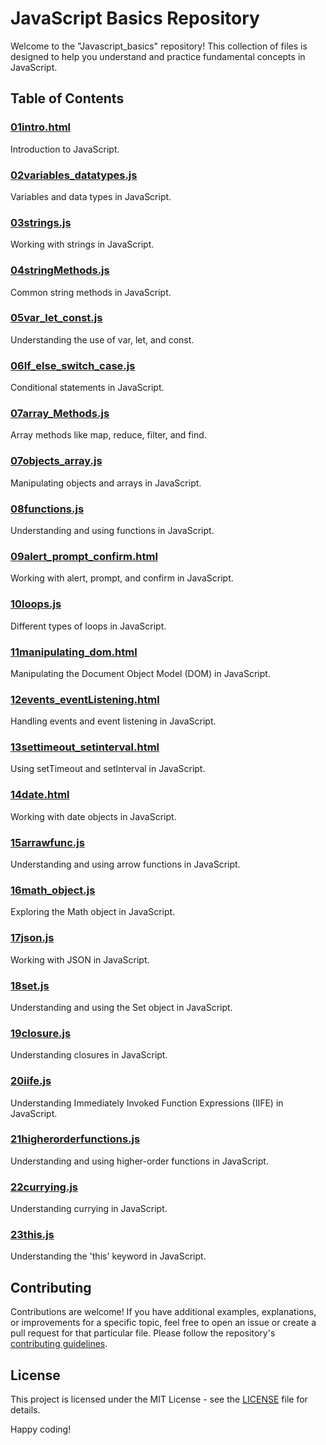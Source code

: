 # JavaScript Basics Repository

Welcome to the "Javascript_basics" repository! This collection of files is designed to help you understand and practice fundamental concepts in JavaScript.

## Table of Contents

### [01intro.html](./01intro.html)
Introduction to JavaScript.

### [02variables_datatypes.js](./02variables_datatypes.js)
Variables and data types in JavaScript.

### [03strings.js](./03strings.js)
Working with strings in JavaScript.

### [04stringMethods.js](./04stringMethods.js)
Common string methods in JavaScript.

### [05var_let_const.js](./05var_let_const.js)
Understanding the use of var, let, and const.

### [06If_else_switch_case.js](./06If_else_switch_case.js)
Conditional statements in JavaScript.

### [07array_Methods.js](./07array_methods.js)
Array methods like map, reduce, filter, and find.

### [07objects_array.js](./07objects_array.js)
Manipulating objects and arrays in JavaScript.

### [08functions.js](./08functions.js)
Understanding and using functions in JavaScript.

### [09alert_prompt_confirm.html](./09alert_prompt_confirm.html)
Working with alert, prompt, and confirm in JavaScript.

### [10loops.js](./10loops.js)
Different types of loops in JavaScript.

### [11manipulating_dom.html](./11manipulating_dom.html)
Manipulating the Document Object Model (DOM) in JavaScript.

### [12events_eventListening.html](./12events_eventListening.html)
Handling events and event listening in JavaScript.

### [13settimeout_setinterval.html](./13settimeout_setinterval.html)
Using setTimeout and setInterval in JavaScript.

### [14date.html](./14date.html)
Working with date objects in JavaScript.

### [15arrawfunc.js](./15arrawfunc.js)
Understanding and using arrow functions in JavaScript.

### [16math_object.js](./16math_object.js)
Exploring the Math object in JavaScript.

### [17json.js](./17json.js)
Working with JSON in JavaScript.

### [18set.js](./18set.js)
Understanding and using the Set object in JavaScript.

### [19closure.js](./19closure.js)
Understanding closures in JavaScript.

### [20iife.js](./20iife.js)
Understanding Immediately Invoked Function Expressions (IIFE) in JavaScript.

### [21higherorderfunctions.js](./21higherorderfunctions.js)
Understanding and using higher-order functions in JavaScript.

### [22currying.js](./22currying.js)
Understanding currying in JavaScript.

### [23this.js](./23this.js)
Understanding the 'this' keyword in JavaScript.

## Contributing
Contributions are welcome! If you have additional examples, explanations, or improvements for a specific topic, feel free to open an issue or create a pull request for that particular file. Please follow the repository's [contributing guidelines](CONTRIBUTING.md).

## License
This project is licensed under the MIT License - see the [LICENSE](LICENSE) file for details.

Happy coding!

